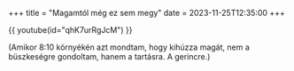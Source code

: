+++
title = "Magamtól még ez sem megy"
date = 2023-11-25T12:35:00
+++

{{ youtube(id="qhK7urRgJcM") }}

(Amikor 8:10 környékén azt mondtam,
hogy kihúzza magát,
nem a büszkeségre gondoltam,
hanem a tartásra. A gerincre.)
